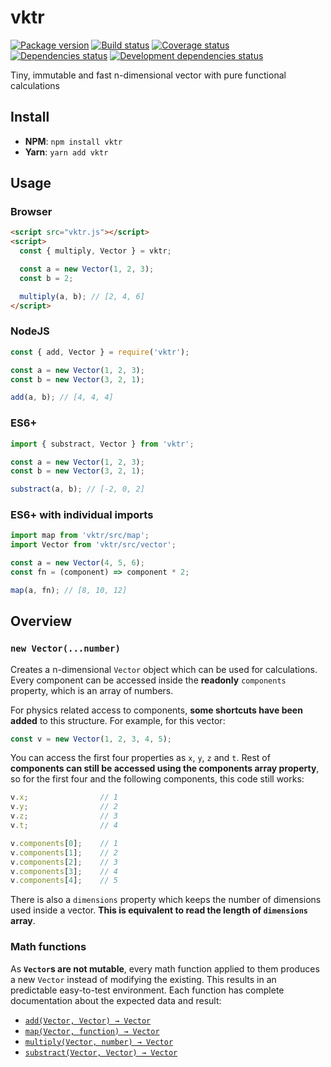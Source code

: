 # vktr

[![Package version](http://img.shields.io/npm/v/vktr.svg)](https://www.npmjs.org/package/redux-scalable)
[![Build status](https://travis-ci.org/p2kmgcl/vktr.svg?branch=master)](https://travis-ci.org/p2kmgcl/vktr)
[![Coverage status](https://coveralls.io/repos/github/p2kmgcl/vktr/badge.svg?branch=master)](https://coveralls.io/github/p2kmgcl/vktr?branch=master)
[![Dependencies status](https://david-dm.org/p2kmgcl/vktr/status.svg)](https://david-dm.org/p2kmgcl/vktr)
[![Development dependencies status](https://david-dm.org/p2kmgcl/vktr/dev-status.svg)](https://david-dm.org/p2kmgcl/vktr?type=dev)

Tiny, immutable and fast n-dimensional vector with pure functional calculations

## Install

- **NPM**: `npm install vktr`
- **Yarn**: `yarn add vktr`

## Usage

### Browser

```html
<script src="vktr.js"></script>
<script>
  const { multiply, Vector } = vktr;

  const a = new Vector(1, 2, 3);
  const b = 2;

  multiply(a, b); // [2, 4, 6]
</script>
```

### NodeJS

```js
const { add, Vector } = require('vktr');

const a = new Vector(1, 2, 3);
const b = new Vector(3, 2, 1);

add(a, b); // [4, 4, 4]
```

### ES6+

```js
import { substract, Vector } from 'vktr';

const a = new Vector(1, 2, 3);
const b = new Vector(3, 2, 1);

substract(a, b); // [-2, 0, 2]
```

### ES6+ with individual imports

```js
import map from 'vktr/src/map';
import Vector from 'vktr/src/vector';

const a = new Vector(4, 5, 6);
const fn = (component) => component * 2;

map(a, fn); // [8, 10, 12]
```

## Overview

### `new Vector(...number)`

Creates a n-dimensional `Vector` object which can be used for calculations.
Every component can be accessed inside the **readonly** `components` property,
which is an array of numbers.

For physics related access  to components, **some shortcuts have been added** to
this structure. For example, for this vector:

```js
const v = new Vector(1, 2, 3, 4, 5);
```

You can access the first four properties as `x`, `y`, `z` and `t`.  Rest of
**components can still be accessed using the components array property**, so
for the first four and the following components, this code still works:

```js
v.x;                // 1
v.y;                // 2
v.z;                // 3
v.t;                // 4

v.components[0];    // 1
v.components[1];    // 2
v.components[2];    // 3
v.components[3];    // 4
v.components[4];    // 5
```

There is also a `dimensions` property which keeps the number of dimensions
used inside a vector. **This is equivalent to read the length of `dimensions`
array**.

### Math functions

As **`Vector`s are not mutable**, every math function applied to them produces
a new `Vector` instead of modifying the existing. This results in an predictable
easy-to-test environment. Each function has complete documentation about the
expected data and result:

- [`add(Vector, Vector) → Vector`](/src/add.js)
- [`map(Vector, function) → Vector`](/src/map.js)
- [`multiply(Vector, number) → Vector`](/src/multiply.js)
- [`substract(Vector, Vector) → Vector`](/src/substract.js)
